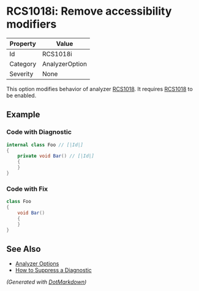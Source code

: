 # RCS1018i: Remove accessibility modifiers

| Property | Value          |
| -------- | -------------- |
| Id       | RCS1018i       |
| Category | AnalyzerOption |
| Severity | None           |

This option modifies behavior of analyzer [RCS1018](RCS1018.md)\. It requires [RCS1018](RCS1018.md) to be enabled\.

## Example

### Code with Diagnostic

```csharp
internal class Foo // [|Id|]
{
    private void Bar() // [|Id|]
    {
    }
}
```

### Code with Fix

```csharp
class Foo
{
    void Bar()
    {
    }
}
```

## See Also

* [Analyzer Options](../AnalyzerOptions.md)
* [How to Suppress a Diagnostic](../HowToConfigureAnalyzers.md#how-to-suppress-a-diagnostic)


*\(Generated with [DotMarkdown](http://github.com/JosefPihrt/DotMarkdown)\)*